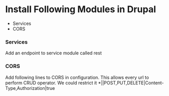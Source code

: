 # Install Following Modules in Drupal
  - Services
  - CORS


### Services
Add an endpoint to service module called rest
### CORS
Add following lines to CORS in configuration. This allows every url to perform CRUD operator. We could restrict it
*|<mirror>|POST,PUT,DELETE|Content-Type,Authorization|true
